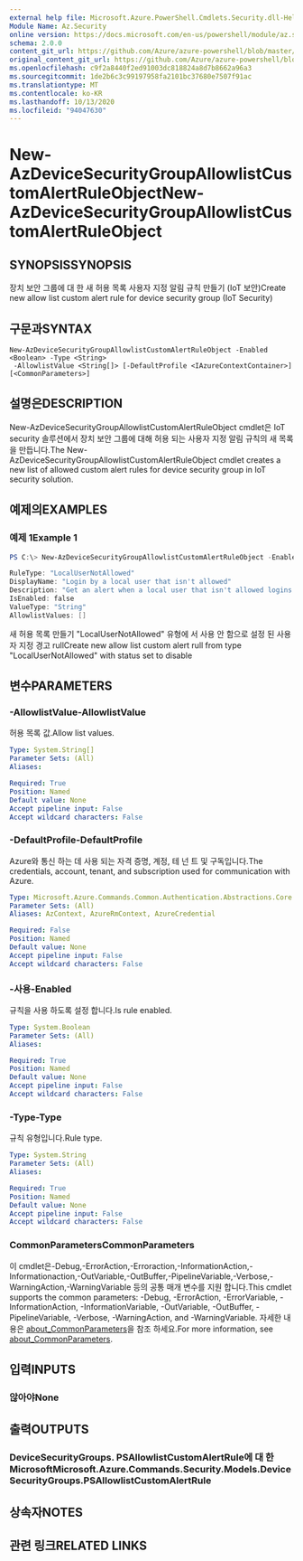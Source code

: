 ```yaml
---
external help file: Microsoft.Azure.PowerShell.Cmdlets.Security.dll-Help.xml
Module Name: Az.Security
online version: https://docs.microsoft.com/en-us/powershell/module/az.security/New-AzDeviceSecurityGroupAllowlistCustomAlertRuleObject
schema: 2.0.0
content_git_url: https://github.com/Azure/azure-powershell/blob/master/src/Security/Security/help/New-AzDeviceSecurityGroupAllowlistCustomAlertRuleObject.md
original_content_git_url: https://github.com/Azure/azure-powershell/blob/master/src/Security/Security/help/New-AzDeviceSecurityGroupAllowlistCustomAlertRuleObject.md
ms.openlocfilehash: c9f2a8440f2ed91003dc818824a8d7b8662a96a3
ms.sourcegitcommit: 1de2b6c3c99197958fa2101bc37680e7507f91ac
ms.translationtype: MT
ms.contentlocale: ko-KR
ms.lasthandoff: 10/13/2020
ms.locfileid: "94047630"
---
```

# <span data-ttu-id="f2e07-101">New-AzDeviceSecurityGroupAllowlistCustomAlertRuleObject</span><span class="sxs-lookup"><span data-stu-id="f2e07-101">New-AzDeviceSecurityGroupAllowlistCustomAlertRuleObject</span></span>

## <span data-ttu-id="f2e07-102">SYNOPSIS</span><span class="sxs-lookup"><span data-stu-id="f2e07-102">SYNOPSIS</span></span>
<span data-ttu-id="f2e07-103">장치 보안 그룹에 대 한 새 허용 목록 사용자 지정 알림 규칙 만들기 (IoT 보안)</span><span class="sxs-lookup"><span data-stu-id="f2e07-103">Create new allow list custom alert rule for device security group (IoT Security)</span></span>

## <span data-ttu-id="f2e07-104">구문과</span><span class="sxs-lookup"><span data-stu-id="f2e07-104">SYNTAX</span></span>

```
New-AzDeviceSecurityGroupAllowlistCustomAlertRuleObject -Enabled <Boolean> -Type <String>
 -AllowlistValue <String[]> [-DefaultProfile <IAzureContextContainer>] [<CommonParameters>]
```

## <span data-ttu-id="f2e07-105">설명은</span><span class="sxs-lookup"><span data-stu-id="f2e07-105">DESCRIPTION</span></span>
<span data-ttu-id="f2e07-106">New-AzDeviceSecurityGroupAllowlistCustomAlertRuleObject cmdlet은 IoT security 솔루션에서 장치 보안 그룹에 대해 허용 되는 사용자 지정 알림 규칙의 새 목록을 만듭니다.</span><span class="sxs-lookup"><span data-stu-id="f2e07-106">The New-AzDeviceSecurityGroupAllowlistCustomAlertRuleObject cmdlet creates a new list of allowed custom alert rules for device security group in IoT security solution.</span></span>

## <span data-ttu-id="f2e07-107">예제의</span><span class="sxs-lookup"><span data-stu-id="f2e07-107">EXAMPLES</span></span>

### <span data-ttu-id="f2e07-108">예제 1</span><span class="sxs-lookup"><span data-stu-id="f2e07-108">Example 1</span></span>
```powershell
PS C:\> New-AzDeviceSecurityGroupAllowlistCustomAlertRuleObject -Enabled $false -Type "LocalUserNotAllowed" -AllowlistValue @()

RuleType: "LocalUserNotAllowed"
DisplayName: "Login by a local user that isn't allowed"
Description: "Get an alert when a local user that isn't allowed logins to the device"
IsEnabled: false
ValueType: "String"
AllowlistValues: []
```

<span data-ttu-id="f2e07-109">새 허용 목록 만들기 "LocalUserNotAllowed" 유형에 서 사용 안 함으로 설정 된 사용자 지정 경고 rull</span><span class="sxs-lookup"><span data-stu-id="f2e07-109">Create new allow list custom alert rull from type "LocalUserNotAllowed" with status set to disable</span></span>

## <span data-ttu-id="f2e07-110">변수</span><span class="sxs-lookup"><span data-stu-id="f2e07-110">PARAMETERS</span></span>

### <span data-ttu-id="f2e07-111">-AllowlistValue</span><span class="sxs-lookup"><span data-stu-id="f2e07-111">-AllowlistValue</span></span>
<span data-ttu-id="f2e07-112">허용 목록 값.</span><span class="sxs-lookup"><span data-stu-id="f2e07-112">Allow list values.</span></span>

```yaml
Type: System.String[]
Parameter Sets: (All)
Aliases:

Required: True
Position: Named
Default value: None
Accept pipeline input: False
Accept wildcard characters: False
```

### <span data-ttu-id="f2e07-113">-DefaultProfile</span><span class="sxs-lookup"><span data-stu-id="f2e07-113">-DefaultProfile</span></span>
<span data-ttu-id="f2e07-114">Azure와 통신 하는 데 사용 되는 자격 증명, 계정, 테 넌 트 및 구독입니다.</span><span class="sxs-lookup"><span data-stu-id="f2e07-114">The credentials, account, tenant, and subscription used for communication with Azure.</span></span>

```yaml
Type: Microsoft.Azure.Commands.Common.Authentication.Abstractions.Core.IAzureContextContainer
Parameter Sets: (All)
Aliases: AzContext, AzureRmContext, AzureCredential

Required: False
Position: Named
Default value: None
Accept pipeline input: False
Accept wildcard characters: False
```

### <span data-ttu-id="f2e07-115">-사용</span><span class="sxs-lookup"><span data-stu-id="f2e07-115">-Enabled</span></span>
<span data-ttu-id="f2e07-116">규칙을 사용 하도록 설정 합니다.</span><span class="sxs-lookup"><span data-stu-id="f2e07-116">Is rule enabled.</span></span>

```yaml
Type: System.Boolean
Parameter Sets: (All)
Aliases:

Required: True
Position: Named
Default value: None
Accept pipeline input: False
Accept wildcard characters: False
```

### <span data-ttu-id="f2e07-117">-Type</span><span class="sxs-lookup"><span data-stu-id="f2e07-117">-Type</span></span>
<span data-ttu-id="f2e07-118">규칙 유형입니다.</span><span class="sxs-lookup"><span data-stu-id="f2e07-118">Rule type.</span></span>

```yaml
Type: System.String
Parameter Sets: (All)
Aliases:

Required: True
Position: Named
Default value: None
Accept pipeline input: False
Accept wildcard characters: False
```

### <span data-ttu-id="f2e07-119">CommonParameters</span><span class="sxs-lookup"><span data-stu-id="f2e07-119">CommonParameters</span></span>
<span data-ttu-id="f2e07-120">이 cmdlet은-Debug,-ErrorAction,-Erroraction,-InformationAction,-Informationaction,-OutVariable,-OutBuffer,-PipelineVariable,-Verbose,-WarningAction,-WarningVariable 등의 공통 매개 변수를 지원 합니다.</span><span class="sxs-lookup"><span data-stu-id="f2e07-120">This cmdlet supports the common parameters: -Debug, -ErrorAction, -ErrorVariable, -InformationAction, -InformationVariable, -OutVariable, -OutBuffer, -PipelineVariable, -Verbose, -WarningAction, and -WarningVariable.</span></span> <span data-ttu-id="f2e07-121">자세한 내용은 [about_CommonParameters](http://go.microsoft.com/fwlink/?LinkID=113216)을 참조 하세요.</span><span class="sxs-lookup"><span data-stu-id="f2e07-121">For more information, see [about_CommonParameters](http://go.microsoft.com/fwlink/?LinkID=113216).</span></span>

## <span data-ttu-id="f2e07-122">입력</span><span class="sxs-lookup"><span data-stu-id="f2e07-122">INPUTS</span></span>

### <span data-ttu-id="f2e07-123">않아야</span><span class="sxs-lookup"><span data-stu-id="f2e07-123">None</span></span>

## <span data-ttu-id="f2e07-124">출력</span><span class="sxs-lookup"><span data-stu-id="f2e07-124">OUTPUTS</span></span>

### <span data-ttu-id="f2e07-125">DeviceSecurityGroups. PSAllowlistCustomAlertRule에 대 한 Microsoft</span><span class="sxs-lookup"><span data-stu-id="f2e07-125">Microsoft.Azure.Commands.Security.Models.DeviceSecurityGroups.PSAllowlistCustomAlertRule</span></span>

## <span data-ttu-id="f2e07-126">상속자</span><span class="sxs-lookup"><span data-stu-id="f2e07-126">NOTES</span></span>

## <span data-ttu-id="f2e07-127">관련 링크</span><span class="sxs-lookup"><span data-stu-id="f2e07-127">RELATED LINKS</span></span>

